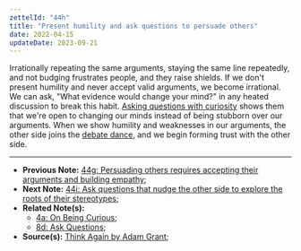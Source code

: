 ```yaml
---
zettelId: "44h"
title: "Present humility and ask questions to persuade others"
date: 2022-04-15
updateDate: 2023-09-21
---
```


Irrationally repeating the same arguments, staying the same line repeatedly, and not budging frustrates people, and they raise shields. If we don't present humility and never accept valid arguments, we become irrational. We can ask, "What evidence would change your mind?" in any heated discussion to break this habit. [Asking questions with curiosity](/notes/4a/) shows them that we're open to changing our minds instead of being stubborn over our arguments. When we show humility and weaknesses in our arguments, the other side joins the [debate dance](/books/think-again-by-adam-grant-book-summary-review-and-notes/), and we begin forming trust with the other side.

---

- **Previous Note:** [44g: Persuading others requires accepting their arguments and building empathy](/notes/44g/);
- **Next Note:** [44i: Ask questions that nudge the other side to explore the roots of their stereotypes](/notes/44i/);
- **Related Note(s):**
  - [4a: On Being Curious](/notes/4a/);
  - [8d: Ask Questions](/notes/8d/);
- **Source(s):** [Think Again by Adam Grant](/books/think-again-by-adam-grant-book-summary-review-and-notes/);
